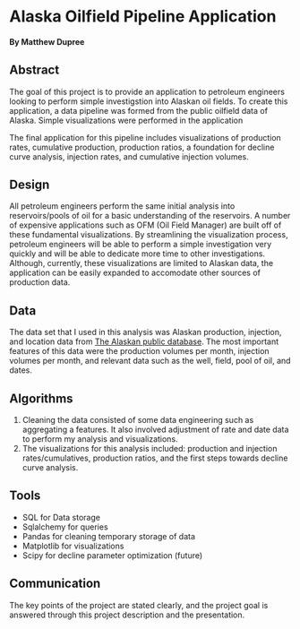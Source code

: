 # **Alaska Oilfield Pipeline Application**
#### By Matthew Dupree

## Abstract

The goal of this project is to provide an application to petroleum engineers looking to perform simple investigstion into Alaskan oil fields.  To create this application, a data pipeline was formed from the public oilfield data of Alaska.   Simple visualizations were performed in the application

The final application for this pipeline includes visualizations of production rates, cumulative production, production ratios, a foundation for decline curve analysis, injection rates, and cumulative injection volumes.

## Design
All petroleum engineers perform the same initial analysis into reservoirs/pools of oil for a basic understanding of the reservoirs. A number of expensive applications such as OFM (Oil Field Manager) are built off of these fundamental visualizations.  By streamlining the visualization process, petroleum engineers will be able to perform a simple investigation very quickly and will be able to dedicate more time to other investigations.  Although, currently, these visualizations are limited to Alaskan data, the application can be easily expanded to accomodate other sources of production data.


## Data
The data set that I used in this analysis was Alaskan production, injection, and location data from [The Alaskan public database](https://www.commerce.alaska.gov/web/aogcc/Data.aspx).  The most important features of this data were the production volumes per month, injection volumes per month, and relevant data such as the well, field, pool of oil, and dates.


## Algorithms

1. Cleaning the data consisted of some data engineering such as aggregating a features. It also involved adjustment of rate and date data to perform my analysis and visualizations.
2. The visualizations for this analysis included: production and injection rates/cumulatives, production ratios, and the first steps towards decline curve analysis.

## Tools

- SQL for Data storage
- Sqlalchemy for queries
- Pandas for cleaning temporary storage of data
- Matplotlib for visualizations
- Scipy for decline parameter optimization (future)

## Communication
The key points of the project are stated clearly, and the project goal is answered through this project description and the presentation.
